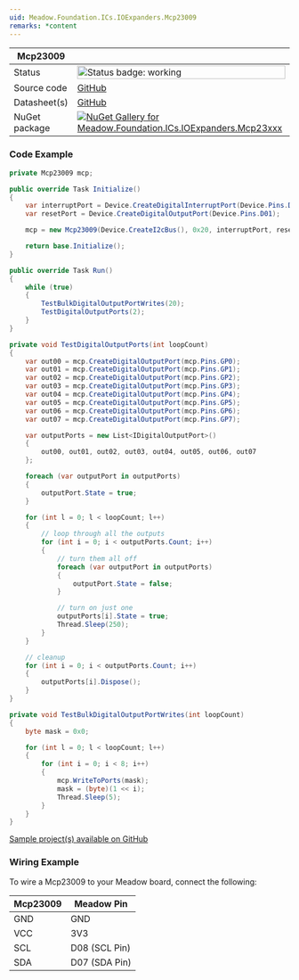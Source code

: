 ```yaml
---
uid: Meadow.Foundation.ICs.IOExpanders.Mcp23009
remarks: *content
---
```


| Mcp23009 | |
|--------|--------|
| Status | <img src="https://img.shields.io/badge/Working-brightgreen" style="width: auto; height: -webkit-fill-available;" alt="Status badge: working" /> |
| Source code | [GitHub](https://github.com/WildernessLabs/Meadow.Foundation/tree/main/Source/Meadow.Foundation.Peripherals/ICs.IOExpanders.Mcp23xxx) |
| Datasheet(s) | [GitHub](https://github.com/WildernessLabs/Meadow.Foundation/tree/main/Source/Meadow.Foundation.Peripherals/ICs.IOExpanders.Mcp23xxx/Datasheet) |
| NuGet package | <a href="https://www.nuget.org/packages/Meadow.Foundation.ICs.IOExpanders.Mcp23xxx/" target="_blank"><img src="https://img.shields.io/nuget/v/Meadow.Foundation.ICs.IOExpanders.Mcp23xxx.svg?label=Meadow.Foundation.ICs.IOExpanders.Mcp23xxx" alt="NuGet Gallery for Meadow.Foundation.ICs.IOExpanders.Mcp23xxx" /></a> |

### Code Example

```csharp
private Mcp23009 mcp;

public override Task Initialize()
{
    var interruptPort = Device.CreateDigitalInterruptPort(Device.Pins.D00, InterruptMode.EdgeRising);
    var resetPort = Device.CreateDigitalOutputPort(Device.Pins.D01);

    mcp = new Mcp23009(Device.CreateI2cBus(), 0x20, interruptPort, resetPort);

    return base.Initialize();
}

public override Task Run()
{
    while (true)
    {
        TestBulkDigitalOutputPortWrites(20);
        TestDigitalOutputPorts(2);
    }
}

private void TestDigitalOutputPorts(int loopCount)
{
    var out00 = mcp.CreateDigitalOutputPort(mcp.Pins.GP0);
    var out01 = mcp.CreateDigitalOutputPort(mcp.Pins.GP1);
    var out02 = mcp.CreateDigitalOutputPort(mcp.Pins.GP2);
    var out03 = mcp.CreateDigitalOutputPort(mcp.Pins.GP3);
    var out04 = mcp.CreateDigitalOutputPort(mcp.Pins.GP4);
    var out05 = mcp.CreateDigitalOutputPort(mcp.Pins.GP5);
    var out06 = mcp.CreateDigitalOutputPort(mcp.Pins.GP6);
    var out07 = mcp.CreateDigitalOutputPort(mcp.Pins.GP7);

    var outputPorts = new List<IDigitalOutputPort>()
    {
        out00, out01, out02, out03, out04, out05, out06, out07
    };

    foreach (var outputPort in outputPorts)
    {
        outputPort.State = true;
    }

    for (int l = 0; l < loopCount; l++)
    {
        // loop through all the outputs
        for (int i = 0; i < outputPorts.Count; i++)
        {
            // turn them all off
            foreach (var outputPort in outputPorts)
            {
                outputPort.State = false;
            }

            // turn on just one
            outputPorts[i].State = true;
            Thread.Sleep(250);
        }
    }

    // cleanup
    for (int i = 0; i < outputPorts.Count; i++)
    {
        outputPorts[i].Dispose();
    }
}

private void TestBulkDigitalOutputPortWrites(int loopCount)
{
    byte mask = 0x0;

    for (int l = 0; l < loopCount; l++)
    {
        for (int i = 0; i < 8; i++)
        {
            mcp.WriteToPorts(mask);
            mask = (byte)(1 << i);
            Thread.Sleep(5);
        }
    }
}
```

[Sample project(s) available on GitHub](https://github.com/WildernessLabs/Meadow.Foundation/tree/main/Source/Meadow.Foundation.Peripherals/ICs.IOExpanders.Mcp23xxx/Samples/Mcp23009_Sample)

### Wiring Example

To wire a Mcp23009 to your Meadow board, connect the following:

| Mcp23009  | Meadow Pin    |
|---------|---------------|
| GND     | GND           |
| VCC     | 3V3           |
| SCL     | D08 (SCL Pin) |
| SDA     | D07 (SDA Pin) |
